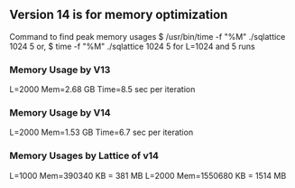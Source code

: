
## Version 14 is for memory optimization

Command to find peak memory usages
$ /usr/bin/time -f "%M" ./sqlattice 1024 5
or,
$ time -f "%M" ./sqlattice 1024 5
for L=1024 and 5 runs

### Memory Usage by V13
L=2000
Mem=2.68 GB
Time=8.5 sec per iteration



### Memory Usage by V14
L=2000
Mem=1.53 GB
Time=6.7 sec per iteration


### Memory Usages by Lattice of v14
L=1000 Mem=390340 KB = 381 MB
L=2000 Mem=1550680 KB = 1514 MB

